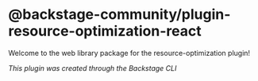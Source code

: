 # @backstage-community/plugin-resource-optimization-react

Welcome to the web library package for the resource-optimization plugin!

_This plugin was created through the Backstage CLI_
